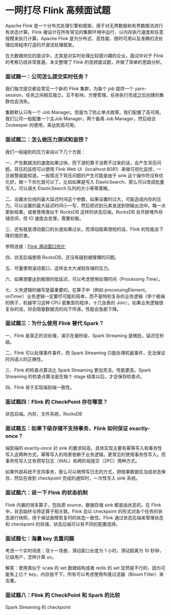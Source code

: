 # 一网打尽 Flink 高频面试题

Apache Flink 是一个分布式处理引擎和框架，用于对无界数据和有界数据流进行有状态计算。Flink 被设计在所有常见的集群环境中运行，以内存执行速度和任意规模来执行计算。Apache Flink 是为分布式、高性能、随时可用以及准确的流处理应用程序打造的开源流处理框架。

在大数据岗位的面试中，尤其是对实时处理比较感兴趣的企业，面试中对于 Flink 的考察已经非常普遍，本文整理了 Flink 的高频面试题，并做了简单的思路分析。

### 面试题一：公司怎么提交实时任务？

我们每次提交都会常见一个新的 Flink 集群，为每个 job 提供一个 yarn-session，任务之间相互独立，互不影响，方便管理。任务执行完成之后创建的集群也会消失。

集群默认只有一个 Job Manager。但是为了防止单点故障，我们配置了高可用。我们公司一般配置一个主Job Manager，两个备用 Job Manager，然后结合 Zookeeper 的使用，来达到高可用。

### 面试题二：怎么做压力测试和监控？

我们一般碰到的压力来自以下几个方面：

一、产生数据流的速度如果过快，而下游的算子消费不过来的话，会产生背压问题。背压的监控可以使用 Flink Web UI（localhost:8081）来做可视化监控，一旦报警就能知道。一般情况下背压问题的产生可能是由于 sink 这个操作符没有优化好，做一下优化就可以了。比如如果是写入 ElasticSearch，那么可以改成批量写入，可以调大 ElasticSearch 队列的大小等等策略。

二、设置水位线的最大延迟时间这个参数，如果设置的过大，可能造成内存的压力。可以设置的最大延迟时间小一写，然后把迟到元素发送到侧输出流中。晚一点更新结果。或者使用类似于 RocksDB 这样的状态后端，RocksDB 会开辟堆外存储空间，但 IO 速度会变慢，需要权衡。

三、还有就是滑动窗口的长度如果过长，而滑动距离很短的话，Flink 的性能会下降的很厉害。

参照连接：[Flink 滑动窗口优化](https://www.infoq.cn/article/sIhs_qY6HCpMQNblTI9M)

四、状态后端使用 RocksDB，还没有碰到被撑爆的问题。

五、尽量使用滚动窗口，这样会大大减轻存储的压力。

六、如果想要达到极限的低延迟，可以考虑使用处理时间（Processing Time）。

七、义务逻辑的编写是最重要的，在算子中（例如 processingElement，onTimer）业务逻辑一定要尽可能的简单，而不是特别复杂的业务逻辑（举个极端的例子，机器学习这种 CPU 密集型的程序，十几张表的 Join）。如果业务逻辑很复杂的话，将会阻塞数据流的向下传递。性能会急剧下降。

### 面试题三：为什么使用 Flink 替代 Spark？

一、Flink 是真正的流处理，演示在毫秒级，Spark Streaming 是微批，延迟在秒级。

二、Flink 可以处理事件事件，而 Spark Streaming 只能处理机器事件，无法保证时间语义的正确性。

三、Flink 的检查点算法比 Spark Streaming 更加灵活，性能更高。Spark Streaming 的检查点算法是在每个 stage 结束以后，才会保存检查点。

四、Flink 易于实现端到端一致性。

### 面试题四：Flink 的 CheckPoint 存在哪里？

状态后端。内存，文件系统，RocksDB

### 面试题五：如果下级存储不支持事务，Flink 如何保证 exactly-once？

端到端的 exactly-once 对 sink 的要求较高，具体实现主要有幂等写入和事务性写入这两种方式。幂等写入的场景依赖于业务逻辑，更常见的使用事务性写入。而事务性写入又有预写日志（WAL）和两阶段提交（2PC）两种方式。

如果外部系统不支持事务，那么可以用预写日志的方式，把结果数据先当成状态保存，然后在收到 checkpoint 完成的通知时，一次性写入 sink 系统。

### 面试题六：说一下 Flink 的状态机制

Flink 内置的很多算子，包括源 source，数据存储 sink 都是由状态的。在 Flink 中，状态始终与特定算子相关联。Flink 会以 checkpoint 的形式对各个任务的状态进行快照，用于保证故障恢复时的状态一致性。Flink 通过状态后端来管理状态和 checkpoint 的存储，状态后端可以有不同的配置选择。

### 面试题七：海量 key 去重问题

考虑一个实时场景：双十一场景，滑动窗口长度为 1 小时，滑动距离为 10 秒钟，亿级用户，怎样计算 uv。

解答：使用类似于 scala 的 set 数据结构或者 redis 的 set 显然是不行的，因为可能有上亿个 key，内存放不下。所有可以考虑使用布隆过滤器（Bloom Filter）来去重。

### 面试题八：Flink 的 CheckPoint 和 Spark 的比较

Spark Streaming 的 checkpoint
